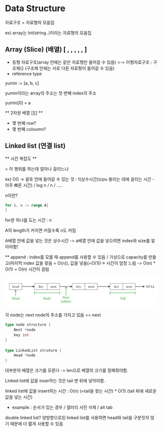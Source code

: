 # Data Structure
자료구조 = 자료형의 모음집

ex) array는 Int(string..)이라는 자료형의 모음집


## Array (Slice) (배열) [ , , , , , ]

- 동형 자료구조(array 안에는 같은 자료형만 들어갈 수 있음) <-> 이형자료구조 : 구조체{} (구조체 안에는 서로 다른 자료형이 들어갈 수 있음)
- reference type

yumin := [a, b, c]

yumin이라는 array의 주소는 첫 번째 index의 주소

yumin[0] = a

** 2차원 배열 [][] **
- 몇 번째 row?
- 몇 번째 coloumn?

## Linked list (연결 list)

** 시간 복잡도 **

= 이 행위를 하는데 얼마나 걸리느냐

ex) O()
-> 괄호 안에 들어갈 수 있는 것 : 1(상수시간)(cpu 돌리는 데에 걸리는 시간 - 아주 빠른 시간) / log n / n / .....

n이란?

```go
for i, v := range.A{
}
```
for문 하나를 도는 시간 : n

A의 length가 커지면 커질수록 n도 커짐

A배열 안에 값을 넣는 것은 상수시간
-> a배열 안에 값을 넣으려면 index와 size를 알아야함!

** append : index를 모를 때 append를 사용할 수 있음 / 가상으로 capacity를 만들고(마지막 index 값을 찾음 = O(n)), 값을 넣음(=O(1))-> 시간이 엄청 느림
-> O(n) * O(1) = O(n) 시간이 걸림

![img.png](img.png)

각 node는 next node의 주소를 가지고 있음 == next

```go
type node structure {
	Next *node
	key int
}

type LinkedList struture {
	Head *node
}
```

대부분의 배열은 크기를 모른다 -> len으로 배열의 크기를 정해줘야함.

Linked list에 값을 inser하는 것은 tail 맨 뒤에 넣어야함.

linked list에 값을 insert하는 시간 : O(n) (=tail을 찾는 시간) * O(1) (tail 뒤에 새로운 값을 넣는 시간)

- example : 순서가 있는 경우 / 갤러리 사진 삭제 / alt tab

double linked list? 양방향으로된 linked list를 사용하면 head와 tail을 구분짓지 않기 때문에 더 짧게 사용할 수 있음